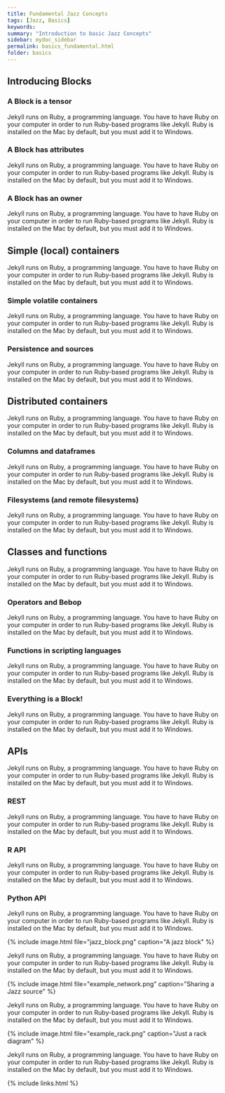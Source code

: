 ```yaml
---
title: Fundamental Jazz Concepts
tags: [Jazz, Basics]
keywords:
summary: "Introduction to basic Jazz Concepts"
sidebar: mydoc_sidebar
permalink: basics_fundamental.html
folder: basics
---
```


## Introducing Blocks

### A Block is a tensor

Jekyll runs on Ruby, a programming language. You have to have Ruby on your computer in order to run Ruby-based programs like Jekyll. Ruby is installed on the Mac by default, but you must add it to Windows.

### A Block has attributes

Jekyll runs on Ruby, a programming language. You have to have Ruby on your computer in order to run Ruby-based programs like Jekyll. Ruby is installed on the Mac by default, but you must add it to Windows.

### A Block has an owner

Jekyll runs on Ruby, a programming language. You have to have Ruby on your computer in order to run Ruby-based programs like Jekyll. Ruby is installed on the Mac by default, but you must add it to Windows.


## Simple (local) containers

Jekyll runs on Ruby, a programming language. You have to have Ruby on your computer in order to run Ruby-based programs like Jekyll. Ruby is installed on the Mac by default, but you must add it to Windows.

### Simple volatile containers

Jekyll runs on Ruby, a programming language. You have to have Ruby on your computer in order to run Ruby-based programs like Jekyll. Ruby is installed on the Mac by default, but you must add it to Windows.

### Persistence and sources

Jekyll runs on Ruby, a programming language. You have to have Ruby on your computer in order to run Ruby-based programs like Jekyll. Ruby is installed on the Mac by default, but you must add it to Windows.


## Distributed containers

Jekyll runs on Ruby, a programming language. You have to have Ruby on your computer in order to run Ruby-based programs like Jekyll. Ruby is installed on the Mac by default, but you must add it to Windows.

### Columns and dataframes

Jekyll runs on Ruby, a programming language. You have to have Ruby on your computer in order to run Ruby-based programs like Jekyll. Ruby is installed on the Mac by default, but you must add it to Windows.

### Filesystems (and remote filesystems)

Jekyll runs on Ruby, a programming language. You have to have Ruby on your computer in order to run Ruby-based programs like Jekyll. Ruby is installed on the Mac by default, but you must add it to Windows.


## Classes and functions

Jekyll runs on Ruby, a programming language. You have to have Ruby on your computer in order to run Ruby-based programs like Jekyll. Ruby is installed on the Mac by default, but you must add it to Windows.

### Operators and Bebop

Jekyll runs on Ruby, a programming language. You have to have Ruby on your computer in order to run Ruby-based programs like Jekyll. Ruby is installed on the Mac by default, but you must add it to Windows.

### Functions in scripting languages

Jekyll runs on Ruby, a programming language. You have to have Ruby on your computer in order to run Ruby-based programs like Jekyll. Ruby is installed on the Mac by default, but you must add it to Windows.

### Everything is a Block!

Jekyll runs on Ruby, a programming language. You have to have Ruby on your computer in order to run Ruby-based programs like Jekyll. Ruby is installed on the Mac by default, but you must add it to Windows.


## APIs

Jekyll runs on Ruby, a programming language. You have to have Ruby on your computer in order to run Ruby-based programs like Jekyll. Ruby is installed on the Mac by default, but you must add it to Windows.

### REST

Jekyll runs on Ruby, a programming language. You have to have Ruby on your computer in order to run Ruby-based programs like Jekyll. Ruby is installed on the Mac by default, but you must add it to Windows.

### R API

Jekyll runs on Ruby, a programming language. You have to have Ruby on your computer in order to run Ruby-based programs like Jekyll. Ruby is installed on the Mac by default, but you must add it to Windows.

### Python API

Jekyll runs on Ruby, a programming language. You have to have Ruby on your computer in order to run Ruby-based programs like Jekyll. Ruby is installed on the Mac by default, but you must add it to Windows.



{% include image.html file="jazz_block.png" caption="A jazz block" %}

Jekyll runs on Ruby, a programming language. You have to have Ruby on your computer in order to run Ruby-based programs like Jekyll. Ruby is installed on the Mac by default, but you must add it to Windows.

{% include image.html file="example_network.png" caption="Sharing a Jazz source" %}

Jekyll runs on Ruby, a programming language. You have to have Ruby on your computer in order to run Ruby-based programs like Jekyll. Ruby is installed on the Mac by default, but you must add it to Windows.

{% include image.html file="example_rack.png" caption="Just a rack diagram" %}

Jekyll runs on Ruby, a programming language. You have to have Ruby on your computer in order to run Ruby-based programs like Jekyll. Ruby is installed on the Mac by default, but you must add it to Windows.

{% include links.html %}
